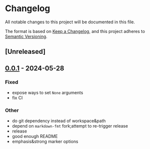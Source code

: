 # Changelog
All notable changes to this project will be documented in this file.

The format is based on [Keep a Changelog](https://keepachangelog.com/en/1.0.0/),
and this project adheres to [Semantic Versioning](https://semver.org/spec/v2.0.0.html).

## [Unreleased]

## [0.0.1](https://github.com/SichangHe/fmtm/compare/v0.0.0...v0.0.1) - 2024-05-28

### Fixed
- expose ways to set `None` arguments
- fix CI

### Other
- do git dependency instead of workspace&path
- depend on `markdown-fmt` fork;attempt to re-trigger release
- release
- good enough README
- emphasis&strong marker options
